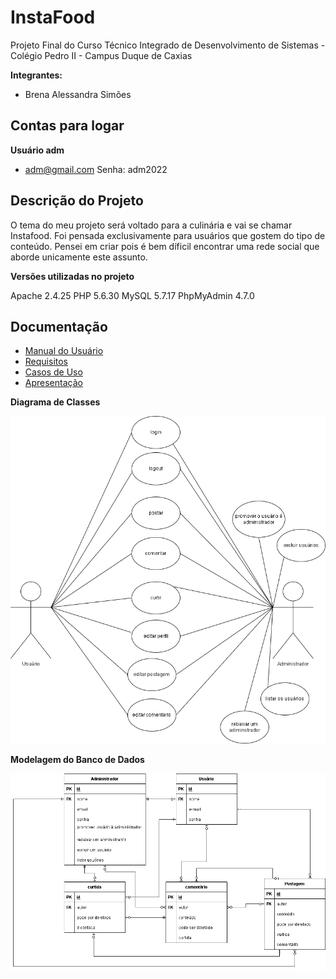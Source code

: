 # InstaFood

Projeto Final do Curso Técnico Integrado de Desenvolvimento de Sistemas - Colégio Pedro II - Campus Duque de Caxias

**Integrantes:**
 - Brena Alessandra Simões 

## Contas para logar
**Usuário adm**
- adm@gmail.com Senha: adm2022

 ## Descrição do Projeto

 O tema do meu projeto será voltado para a culinária e vai se chamar Instafood. Foi pensada exclusivamente para usuários que gostem do tipo de conteúdo. Pensei em criar pois é bem díficil encontrar uma rede social que aborde unicamente este assunto.

**Versões utilizadas no projeto**

Apache 2.4.25
PHP 5.6.30
MySQL 5.7.17
PhpMyAdmin 4.7.0

## Documentação

- [Manual do Usuário](manual.md)
- [Requisitos](requisitos.md)
- [Casos de Uso](casos-de-uso.md)
- [Apresentação](apresentaçao.pdf)

**Diagrama de Classes**

![Diagrama de Classes](diagrama-casos.png)

**Modelagem do Banco de Dados**

![Diagrama de Banco de Dados](diagrama-banco.png)
